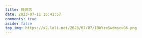 ```yaml
---
title: 碎碎念
date: 2023-07-11 15:41:57
comments: true
aside: false
top_img: https://s2.loli.net/2023/07/07/IBWYzeSwdmscuG6.png
---
```


<body>
  <!-- ... -->
  <div id="qexoDaoDao"></div>
  <script>
    qexoDaodao?.init({
      el: "#qexoDaoDao",
      avatar: "https://s2.loli.net/2023/07/06/mCM7ZKa2u6BdQqT.jpg",
      name: "cc",
      title: "记录生活状态",
      limit: 10,
      fromColor: "#ed709b",
      labelColor: "#ffffff",
      useLoadingImg: true,
      loadingImg: "https://s2.loli.net/2023/07/11/DgQGM5LYpxSORhq.gif",
      baseURL: "https://qexo.kodomonojikany.cyou/",
    }).then(function (){
      console.log("qexoDaodao加载完成");
    })
  </script>
</body>

